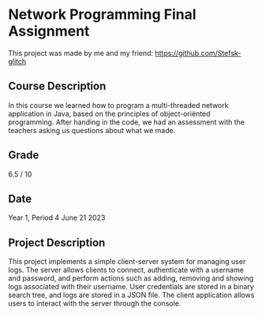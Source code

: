 # Network Programming Final Assignment
This project was made by me and my friend: https://github.com/Stefsk-glitch
## Course Description
In this course we learned how to program a multi-threaded network application in Java, based on the principles of object-oriënted programming.
After handing in the code, we had an assessment with the teachers asking us questions about what we made.

## Grade
6.5 / 10

## Date
Year 1, Period 4
June 21 2023

## Project Description
This project implements a simple client-server system for managing user logs.
The server allows clients to connect, authenticate with a username and password, and perform actions such as adding, removing and showing logs associated with their username.
User credentials are stored in a binary search tree, and logs are stored in a JSON file.
The client application allows users to interact with the server through the console.
